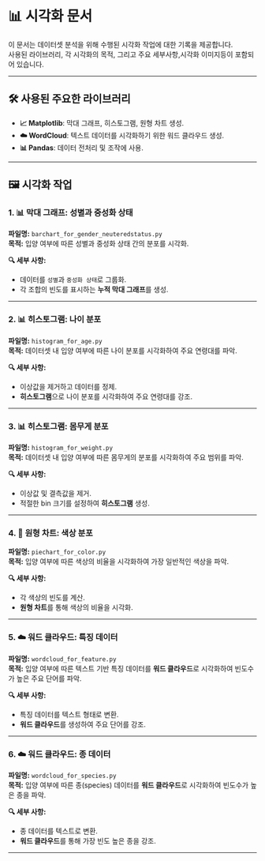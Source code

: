# 📊 시각화 문서

이 문서는 데이터셋 분석을 위해 수행된 시각화 작업에 대한 기록을 제공합니다.  
사용된 라이브러리, 각 시각화의 목적, 그리고 주요 세부사항,시각화 이미지등이 포함되어 있습니다.

---

## 🛠 사용된 주요한 라이브러리
- **📈 Matplotlib**: 막대 그래프, 히스토그램, 원형 차트 생성.
- **☁️ WordCloud**: 텍스트 데이터를 시각화하기 위한 워드 클라우드 생성.
- **📊 Pandas**: 데이터 전처리 및 조작에 사용.

---

## 🖼️ 시각화 작업

### 1. 📊 막대 그래프: 성별과 중성화 상태
**파일명:** `barchart_for_gender_neuteredstatus.py`  
**목적:** 입양 여부에 따른 성별과 중성화 상태 간의 분포를 시각화.

**🔍 세부 사항:**
- 데이터를 `성별`과 `중성화 상태`로 그룹화.
- 각 조합의 빈도를 표시하는 **누적 막대 그래프**를 생성.

---

### 2. 📊 히스토그램: 나이 분포
**파일명:** `histogram_for_age.py`  
**목적:** 데이터셋 내 입양 여부에 따른 나이 분포를 시각화하여 주요 연령대를 파악.

**🔍 세부 사항:**
- 이상값을 제거하고 데이터를 정제.
- **히스토그램**으로 나이 분포를 시각화하여 주요 연령대를 강조.

---

### 3. 📊 히스토그램: 몸무게 분포
**파일명:** `histogram_for_weight.py`  
**목적:** 데이터셋 내 입양 여부에 따른 몸무게의 분포를 시각화하여 주요 범위를 파악.

**🔍 세부 사항:**
- 이상값 및 결측값을 제거.
- 적절한 bin 크기를 설정하여 **히스토그램** 생성.

---

### 4. 🥧 원형 차트: 색상 분포
**파일명:** `piechart_for_color.py`  
**목적:** 입양 여부에 따른 색상의 비율을 시각화하여 가장 일반적인 색상을 파악.

**🔍 세부 사항:**
- 각 색상의 빈도를 계산.
- **원형 차트**를 통해 색상의 비율을 시각화.

---

### 5. ☁️ 워드 클라우드: 특징 데이터
**파일명:** `wordcloud_for_feature.py`  
**목적:** 입양 여부에 따른 텍스트 기반 특징 데이터를 **워드 클라우드**로 시각화하여 빈도수가 높은 주요 단어를 파악.

**🔍 세부 사항:**
- 특징 데이터를 텍스트 형태로 변환.
- **워드 클라우드**를 생성하여 주요 단어를 강조.

---

### 6. ☁️ 워드 클라우드: 종 데이터
**파일명:** `wordcloud_for_species.py`  
**목적:** 입양 여부에 따른 종(species) 데이터를 **워드 클라우드**로 시각화하여 빈도수가 높은 종을 파악.

**🔍 세부 사항:**
- 종 데이터를 텍스트로 변환.
- **워드 클라우드**를 통해 가장 빈도 높은 종을 강조.

---
